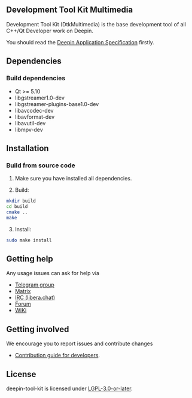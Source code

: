 ## Development Tool Kit Multimedia

Development Tool Kit (DtkMultimedia) is the base development tool of all C++/Qt Developer work on Deepin.

You should read the <a href=docs/Specification.md>Deepin Application Specification</a> firstly.

## Dependencies

### Build dependencies

* Qt >= 5.10
* libgstreamer1.0-dev
* libgstreamer-plugins-base1.0-dev
* libavcodec-dev
* libavformat-dev
* libavutil-dev
* libmpv-dev

## Installation

### Build from source code

1. Make sure you have installed all dependencies.

2. Build:

```bash
mkdir build
cd build
cmake ..
make
```

3. Install:

```bash
sudo make install
```

## Getting help

Any usage issues can ask for help via

* [Telegram group](https://t.me/deepin)
* [Matrix](https://matrix.to/#/#deepin-community:matrix.org)
* [IRC (libera.chat)](https://web.libera.chat/#deepin-community)
* [Forum](https://bbs.deepin.org)
* [WiKi](https://wiki.deepin.org/)

## Getting involved

We encourage you to report issues and contribute changes

* [Contribution guide for developers](https://github.com/linuxdeepin/developer-center/wiki/Contribution-Guidelines-for-Developers-en).

## License

deepin-tool-kit is licensed under [LGPL-3.0-or-later](LICENSE).
